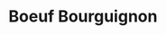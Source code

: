 ---
layout: recette
categories: [recettes]
hidden: true
lang: fr
sitemap: false
title: Boeuf Bourguignon
type: sel
ingredients: 
  - nom: cubes de boeuf
    qte: 1
    unite: kg 
  - nom: bicarbonate de soude
    qte: 2
    unite: cuillères à café
  - nom: vin rouge
  - nom: laurier
    qte: 2 
    unite: feuilles
  - nom: romarin
  - nom: thym
  - nom: petits oignons
    qte: 5
  - nom: carottes
    qte: 2
  - nom: sucre blanc
    qte: 2
    unite: cuillères à café
  - nom: ail 
    qte: 6
    unite: gousses 
  - nom: farine
    qte: 2
    unite: cuillères à soupe
  - nom: petits champignons
    qte: 15
etapes:
  - label: Marinade
    details:
      - Placer la viande dans un grand saladier
      - Saupoudrer de bicarbonate de soude
      - Ajouter le laurier, le romarin, le thym et un peu de sel
      - Couvrir de vin rouge
      - Laisser mariner au moins deux heures
  - label: Préparation
    details:
      - Égoutter la marinade, la conserver
      - Faire chauffer une cocotte avec un filet d'huile sur feu vif
      - Faire brunir les cubes de boeuf
      - Réserver le boeuf
      - Remettre de l'huile dans la cocotte
      - Faire revenir les oignons avec les carottes et le sucre sur feu vif
      - Réduire le feu et ajouter l'ail
      - Remettre le boeuf
      - Saupoudrer avec la farine et remuer le tout
      - Déverser la marinade
      - Mijoter une heure
      - Goûter, ajuster si besoin
      - Mijoter une heure
      - Goûter, ajuster si besoin
      - Ajouter les champignons
      - Mijoter 15 minutes
      - Servir
---